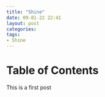 ```yaml
---
title: "Shine"
date: 09-01-22 22:41
layout: post
categories: 
tags: 
- Shine
---
```


# Table of Contents


This is a first post
